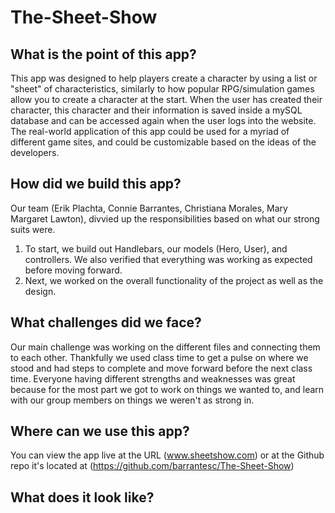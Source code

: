 # The-Sheet-Show

## What is the point of this app?
This app was designed to help players create a character by using a list or "sheet" of characteristics, similarly to how popular RPG/simulation games allow you to create a character at the start. When the user has created their character, this character and their information is saved inside a mySQL database and can be accessed again when the user logs into the website.
The real-world application of this app could be used for a myriad of different game sites, and could be customizable based on the ideas of the developers.

## How did we build this app?

Our team (Erik Plachta, Connie Barrantes, Christiana Morales, Mary Margaret Lawton), divvied up the responsibilities based on what our strong suits were.
1. To start, we build out Handlebars, our models (Hero, User), and controllers. We also verified that everything was working as expected before moving forward.
2. Next, we worked on the overall functionality of the project as well as the design.


## What challenges did we face?
Our main challenge was working on the different files and connecting them to each other. Thankfully we used class time to get a pulse on where we stood and had steps to complete and move forward before the next class time. Everyone having different strengths and weaknesses was great because for the most part we got to work on things we wanted to, and learn with our group members on things we weren't as strong in.

## Where can we use this app?
You can view the app live at the URL (www.sheetshow.com) or at the Github repo it's located at (https://github.com/barrantesc/The-Sheet-Show)

## What does it look like?
